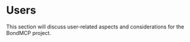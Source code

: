 # Users

This section will discuss user-related aspects and considerations for the BondMCP project.

